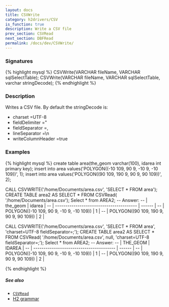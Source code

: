 ```yaml
---
layout: docs
title: CSVWrite
category: h2drivers/CSV
is_function: true
description: Write a CSV file
prev_section: CSVRead
next_section: DBFRead
permalink: /docs/dev/CSVWrite/
---
```


### Signatures

{% highlight mysql %}
CSVWrite(VARCHAR fileName, VARCHAR sqlSelectTable);
CSVWrite(VARCHAR fileName, VARCHAR sqlSelectTable,
         varchar stringDecode);
{% endhighlight %}

### Description
Writes a CSV file.
By default the stringDecode is:

* charset =UTF-8
* fieldDelimiter ="
* fieldSeparator =,
* lineSeparator =\n
* writeColumnHeader =true

### Examples

{% highlight mysql %}
create table area(the_geom varchar(100), idarea int primary key);
insert into area values('POLYGON((-10 109, 90 9, -10 9,
                                  -10 109))', 1);
insert into area values('POLYGON((90 109, 190 9, 90 9,
                                  90 109))', 2);

CALL CSVWRITE('/home/Documents/area.csv',
              'SELECT * FROM area');
CREATE TABLE area2 AS SELECT * FROM CSVRead(
   '/home/Documents/area.csv');
Select * from AREA2;
-- Answer:
-- |                 the_geom                 | idarea |
-- | ---------------------------------------- | ------ |
-- | POLYGON((-10 109, 90 9, -10 9, -10 109)) |      1 |
-- | POLYGON((90 109, 190 9, 90 9,  90 109))  |      2 |

CALL CSVWRITE('/home/Documents/area.csv',
              'SELECT * FROM area', 'charset=UTF-8
                                     fieldSeparator=;');
CREATE TABLE area2 AS SELECT * FROM CSVRead(
   '/home/Documents/area.csv', null,
   'charset=UTF-8 fieldSeparator=;');
Select * from AREA2;
-- Answer:
-- |                     THE_GEOM             | IDAREA |
-- | ---------------------------------------- | ------ |
-- | POLYGON((-10 109, 90 9, -10 9, -10 109)) |      1 |
-- | POLYGON((90 109, 190 9, 90 9,  90 109))  |      2 |

{% endhighlight %}

##### See also

* [`CSVRead`](../CSVRead)
* <a href="http://www.h2database.com/html/grammar.html#csv_options"
target="_blank">H2 grammar</a>
